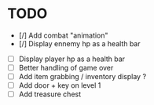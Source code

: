 # TODO

-   [/] Add combat "animation"
-   [/] Display ennemy hp as a health bar
-   [ ] Display player hp as a health bar
-   [ ] Better handling of game over
-   [ ] Add item grabbing / inventory display ?
-   [ ] Add door + key on level 1
-   [ ] Add treasure chest
